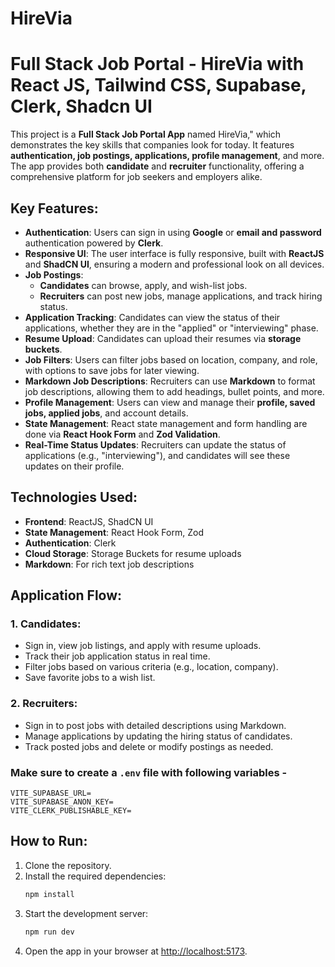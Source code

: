
# HireVia


# Full Stack Job Portal - HireVia with React JS, Tailwind CSS, Supabase, Clerk, Shadcn UI 

This project is a **Full Stack Job Portal App** named  HireVia," which demonstrates the key skills that companies look for today. It features **authentication, job postings, applications, profile management**, and more. The app provides both **candidate** and **recruiter** functionality, offering a comprehensive platform for job seekers and employers alike.

## Key Features:
- **Authentication**: Users can sign in using **Google** or **email and password** authentication powered by **Clerk**.
- **Responsive UI**: The user interface is fully responsive, built with **ReactJS** and **ShadCN UI**, ensuring a modern and professional look on all devices.
- **Job Postings**: 
  - **Candidates** can browse, apply, and wish-list jobs.
  - **Recruiters** can post new jobs, manage applications, and track hiring status.
- **Application Tracking**: Candidates can view the status of their applications, whether they are in the "applied" or "interviewing" phase.
- **Resume Upload**: Candidates can upload their resumes via **storage buckets**.
- **Job Filters**: Users can filter jobs based on location, company, and role, with options to save jobs for later viewing.
- **Markdown Job Descriptions**: Recruiters can use **Markdown** to format job descriptions, allowing them to add headings, bullet points, and more.
- **Profile Management**: Users can view and manage their **profile, saved jobs, applied jobs**, and account details.
- **State Management**: React state management and form handling are done via **React Hook Form** and **Zod Validation**.
- **Real-Time Status Updates**: Recruiters can update the status of applications (e.g., "interviewing"), and candidates will see these updates on their profile.

## Technologies Used:
- **Frontend**: ReactJS, ShadCN UI
- **State Management**: React Hook Form, Zod
- **Authentication**: Clerk
- **Cloud Storage**: Storage Buckets for resume uploads
- **Markdown**: For rich text job descriptions

## Application Flow:
### 1. Candidates:
- Sign in, view job listings, and apply with resume uploads.
- Track their job application status in real time.
- Filter jobs based on various criteria (e.g., location, company).
- Save favorite jobs to a wish list.

### 2. Recruiters:
- Sign in to post jobs with detailed descriptions using Markdown.
- Manage applications by updating the hiring status of candidates.
- Track posted jobs and delete or modify postings as needed.



### Make sure to create a `.env` file with following variables -

```
VITE_SUPABASE_URL=
VITE_SUPABASE_ANON_KEY=
VITE_CLERK_PUBLISHABLE_KEY=
```


## How to Run:
1. Clone the repository.
2. Install the required dependencies:
   ```bash
   npm install

3. Start the development server:
   ```bash
   npm run dev
4. Open the app in your browser at [http://localhost:5173](http://localhost:5173).